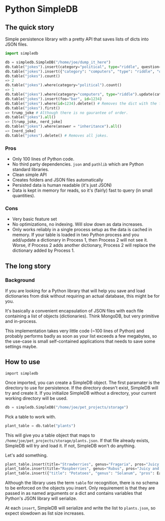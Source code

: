 # Python SimpleDB

## The quick story

Simple persistence library with a pretty API that saves lists of dicts into JSON files.

```python
import simpledb

db = simpledb.SimpleDB("/home/joe/dump_it_here")
db.table("jokes").insert(category="political", type="riddle", question="What does Donald Trump tell all his supporters?", answer="Orange Is The New Black.")
db.table("jokes").insert({"category": "computers", "type": "riddle", "question": "Whats the object-oriented way to become wealthy?", "answer": "inheritance"})
db.table("jokes").count()
=> 2
db.table("jokes").where(category="political").count()
=> 1
db.table("jokes").where(category="computers", type="riddle").update(category="software development")
db.table("jokes").insert(foo="bar", id=1234)
db.table("jokes").where(id=1234).delete() # Removes the dict with the foo attribute above.
db.table("jokes").first()
=> trump_joke # Although there is no gaurantee of order.
db.table("jokes").all()
=> [trump_joke, nerd_joke]
db.table("jokes").where(answer = "inheritance").all()
=> [nerd_joke]
db.table("jokes").delete() # Removes all jokes.
```

### Pros
- Only 100 lines of Python code.
- No third party dependencies. `json` and `pathlib` which are Python standard libraries.
- Clean simple API
- Creates folders and JSON files automatically
- Persisted data is human readable (it's just JSON)
- Data is kept in memory for reads, so it's (fairly) fast to query (in small quantities).

### Cons
- Very basic feature set
- No optimizations, no indexing. Will slow down as data increases.
- Only works reliably in a single process setup as the data is cached in memory. If your table is loaded in two Python process and you add/update a dictionary in Process 1, then Process 2 will not see it. Worse, if Process 2 adds another dictionary, Process 2 will replace the dictionary added by Process 1.

## The long story

### Background

If you are looking for a Python library that will help you save and load dictionaries from disk without requiring an actual database, this might be for you.

It's basically a convenient encapsulation of JSON files with each file containing a list of objects (dictionaries). Think MongoDB, but very primitive and in-process.

This implementation takes very little code (~100 lines of Python) and probably performs badly as soon as your list exceeds a few megabytes, so the use-case is small self-contained applications that needs to save some settings maybe.

## How to use

    import simpledb

Once imported, you can create a SimpleDB object. The first paramater is the directory to use for persistence. If the directory doesn't exist, SimpleDB will try and create it. If you initialize SimpleDB without a directory, your current working directory will be used.

```python
db = simpledb.SimpleDB("/home/joe/pet_projects/storage")
```

Pick a table to work with.

```python
plant_table = db.table("plants")
```

This will give you a table object that maps to `/home/joe/pet_projects/storage/plants.json`. If that file already exists, SimpleDB will try and load it. If not, SimpleDB won't do anything.

Let's add something.

```python
plant_table.insert(title="Strawberries", genus="Fragaria", pros="Juicy, sweet and beautiful.", cons="Spoils easily. Easily stolen by birds.")
plant_table.insert(title="Raspberries", genus="Rubus", pros="Juicy and delicious. Requires minimal maintenance and weeding.", cons="Prone to beetle attacks.", note="Has a tiny computer named after it. See Raspberry Pi.")
plant_table.insert({"title": "Potatoes", "genus": "Solanum", "pros": Easy to cook", "cons": "If you eat them green, they might kill you.")
```

Although the library uses the term `table` for recognition, there is no schema to be enforced on the objects you insert. Only requirement is that they are passed in as named arguments or a dict and contains variables that Python's JSON library will serialize.

At each `insert`, SimpleDB will serialize and write the list to `plants.json`, so expect slowdown as list size increases.

